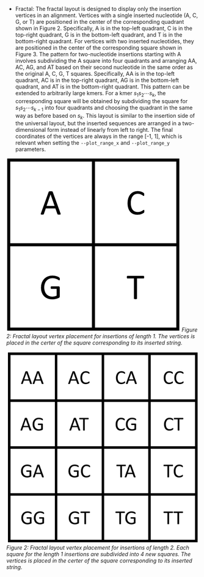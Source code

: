 * Fractal: The fractal layout is designed to display only the insertion vertices in an alignment. Vertices with a single inserted nucleotide (A, C, G, or T) are positioned in the center of the corresponding quadrant shown in Figure 2. Specifically, A is in the top-left quadrant, C is in the top-right quadrant, G is in the bottom-left quadrant, and T is in the bottom-right quadrant. For vertices with two inserted nucleotides, they are positioned in the center of the corresponding square shown in Figure 3. The pattern for two-nucleotide insertions starting with A involves subdividing the A square into four quadrants and arranging AA, AC, AG, and AT based on their second nucleotide in the same order as the original A, C, G, T squares. Specifically, AA is in the top-left quadrant, AC is in the top-right quadrant, AG is in the bottom-left quadrant, and AT is in the bottom-right quadrant. This pattern can be extended to arbitrarily large kmers. For a kmer $s_1 s_2 \cdots s_k$, the corresponding square will be obtained by subdividing the square for $s_1 s_2 \cdots s_{k-1}$ into four quadrants and choosing the quadrant in the same way as before based on $s_k$. This layout is similar to the insertion side of the universal layout, but the inserted sequences are arranged in a two-dimensional form instead of linearly from left to right. The final coordinates of the vertices are always in the range [-1, 1], which is relevant when setting the `--plot_range_x` and `--plot_range_y` parameters.

![Fractal layout 1-length insertion placement](figures/fractal_1.png)
*Figure 2: Fractal layout vertex placement for insertions of length 1. The vertices is placed in the certer of the square corresponding to its inserted string.*

![Fractal layout 2-length insertion placement](figures/fractal_2.png)
*Figure 2: Fractal layout vertex placement for insertions of length 2. Each square for the length 1 insertions are subdivided into 4 new squares. The vertices is placed in the certer of the square corresponding to its inserted string.*
